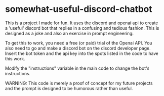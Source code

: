 # somewhat-useful-discord-chatbot
This is a project I made for fun. It uses the discord and openai api to create a 'useful' discord bot that replies in a confusing and tedious fashion. This is designed as a joke and also an exercise in prompt engineering.


To get this to work, you need a free (or paid) trial of the Openai API. You also need to go and make a discord bot on the discord developer page. Insert the bot token and the api key into the spots listed in the code to have this work. 

Modify the "instructions" variable in the main code to change the bot's instructions.

WARNING:
This code is merely a proof of concept for my future projects and the prompt is designed to be humorous rather than useful.
